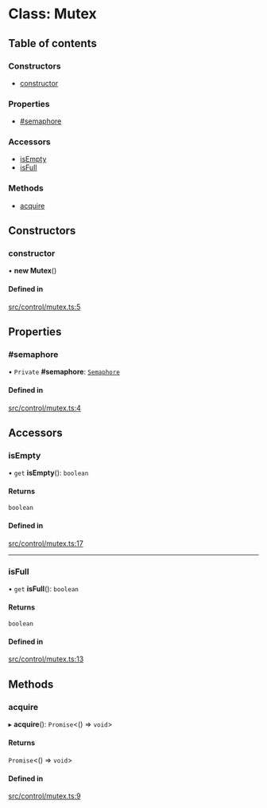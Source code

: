 # Class: Mutex

## Table of contents

### Constructors

- [constructor](../wiki/Mutex#constructor)

### Properties

- [#semaphore](../wiki/Mutex##semaphore)

### Accessors

- [isEmpty](../wiki/Mutex#isempty)
- [isFull](../wiki/Mutex#isfull)

### Methods

- [acquire](../wiki/Mutex#acquire)

## Constructors

### constructor

• **new Mutex**()

#### Defined in

[src/control/mutex.ts:5](https://github.com/Semesse/flowp/blob/242138c/src/control/mutex.ts#L5)

## Properties

### #semaphore

• `Private` **#semaphore**: [`Semaphore`](../wiki/Semaphore)

#### Defined in

[src/control/mutex.ts:4](https://github.com/Semesse/flowp/blob/242138c/src/control/mutex.ts#L4)

## Accessors

### isEmpty

• `get` **isEmpty**(): `boolean`

#### Returns

`boolean`

#### Defined in

[src/control/mutex.ts:17](https://github.com/Semesse/flowp/blob/242138c/src/control/mutex.ts#L17)

___

### isFull

• `get` **isFull**(): `boolean`

#### Returns

`boolean`

#### Defined in

[src/control/mutex.ts:13](https://github.com/Semesse/flowp/blob/242138c/src/control/mutex.ts#L13)

## Methods

### acquire

▸ **acquire**(): `Promise`<() => `void`\>

#### Returns

`Promise`<() => `void`\>

#### Defined in

[src/control/mutex.ts:9](https://github.com/Semesse/flowp/blob/242138c/src/control/mutex.ts#L9)
